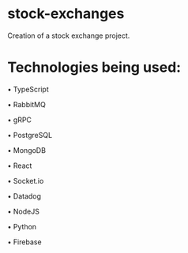 # stock-exchanges
Creation of a stock exchange project.


# Technologies being used:
• TypeScript

• RabbitMQ

• gRPC

• PostgreSQL

• MongoDB

• React

• Socket.io

• Datadog

• NodeJS

• Python

• Firebase
